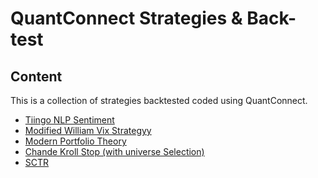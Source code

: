# QuantConnect Strategies & Back-test
 

## Content
This is a collection of strategies backtested coded using QuantConnect.

- [Tiingo NLP Sentiment](https://github.com/jinwei-ang/QuantConnect/tree/main/Tiingo%20NLP%20Sentiment)
- [Modified William Vix Strategyy](https://github.com/jinwei-ang/QuantConnect-Strategy-Backtest/tree/main/Modified%20William%20Vix%20Strategy)
- [Modern Portfolio Theory](https://github.com/jinwei-ang/QuantConnect/blob/main/Modern%20Portfolio%20Theory/README.md)
- [Chande Kroll Stop (with universe Selection)](https://github.com/jinwei-ang/QuantConnect-Strategy-Backtest/tree/main/Chande%20Kroll%20Stop%20(with%20universe%20selection))
- [SCTR](https://github.com/jinwei-ang/QuantConnect-Strategy-Backtest/tree/main/SCTR)
